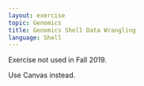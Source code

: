 ```yaml
---
layout: exercise
topic: Genomics
title: Genomics Shell Data Wrangling
language: Shell
---
```


Exercise not used in Fall 2019.

Use Canvas instead.

<!--

#### This file is Exercise Week (?) - Data Wrangling

1. **As an exercise**, try and change your existing script file, from using the `aln` method to the `mem` method. What output do you see?

2. BWA is a software package that uses kmers. What are the optimal kmers?

Insert two questions as set up with two solutions

Create solutions giving them the same name as this file except 
with .txt suffix, and numbers 1. 2. etc. to match the exercise numbers
Have to capitalize the "language" !!!!! tested !!!

Genomics-shell-data-wrangling-shell-1.txt
Genomics-shell-data-wrangling-Shell-2.txt   etc.

-->
